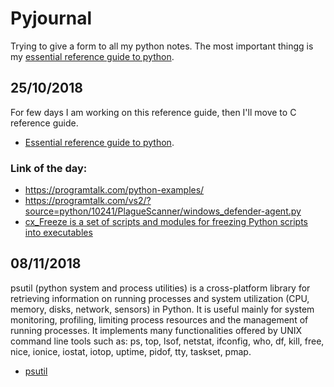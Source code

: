 # Pyjournal
Trying to give a form to all my python notes. The most important thingg is my [essential reference guide to python](https://github.com/H3xHunter/PythonInterviewRepository/blob/master/python3_reference.md).

## 25/10/2018
For few days I am working on this reference guide, then I'll move to C reference guide.
- [Essential reference guide to python](https://github.com/H3xHunter/PythonInterviewRepository/blob/master/python3_reference.md).

### Link of the day:
- https://programtalk.com/python-examples/
- https://programtalk.com/vs2/?source=python/10241/PlagueScanner/windows_defender-agent.py
- [cx_Freeze is a set of scripts and modules for freezing Python scripts into executables](ps://anthony-tuininga.github.io/cx_Freeze/)

##  08/11/2018
psutil (python system and process utilities) is a cross-platform library for retrieving information on running processes and system utilization (CPU, memory, disks, network, sensors) in Python. It is useful mainly for system monitoring, profiling, limiting process resources and the management of running processes. It implements many functionalities offered by UNIX command line tools such as: ps, top, lsof, netstat, ifconfig, who, df, kill, free, nice, ionice, iostat, iotop, uptime, pidof, tty, taskset, pmap.
- [psutil](https://psutil.readthedocs.io/en/latest/#find-process-by-name)
